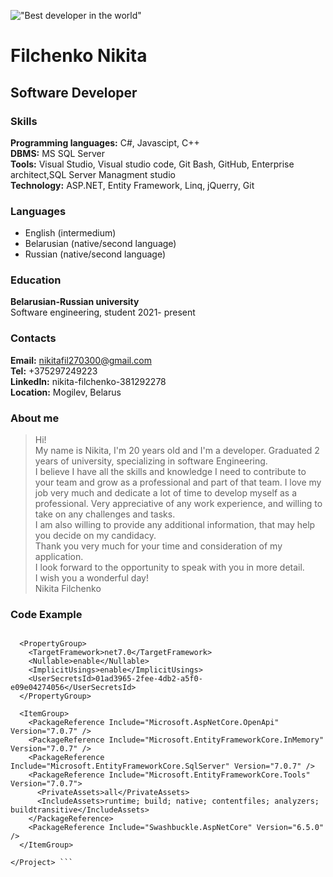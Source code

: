 !["Best developer in the world"](https://github.com/nikitafill/CV/tree/markdown/img)

# Filchenko Nikita

## Software Developer

### Skills

**Programming languages:** C#, Javascipt, С++<br>
**DBMS:** MS SQL Server <br>
**Tools:** Visual Studio, Visual studio code, Git Bash, GitHub, Enterprise architect,SQL Server Managment studio <br>
**Technology:** ASP.NET, Entity Framework, Linq, jQuerry, Git <br>

### Languages

* English (intermedium)
* Belarusian (native/second language)
* Russian (native/second language)

### Education

**Belarusian-Russian university** <br>
Software engineering, student 2021- present

### Contacts

**Email:** nikitafil270300@gmail.com <br>
**Tel:** +375297249223 <br>
**LinkedIn:** nikita-filchenko-381292278 <br>
**Location:** Mogilev, Belarus

### About me 
>Hi!<br>
My name is Nikita, I'm 20 years old and I'm a developer. 
Graduated 2 years of university, specializing in software 
Engineering. <br>
I believe I have all the skills and knowledge I need 
to contribute to your team and grow as a professional 
and part of that team. I love my job very much and dedicate 
a lot of time to develop myself as a professional. 
Very appreciative of any work experience, and willing to take on any challenges and tasks. <br>
I am also willing to provide any additional information, 
that may help you decide on my candidacy. <br>
Thank you very much for your time and consideration of my application. <br>
I look forward to the opportunity to speak with you in more detail.<br>
I wish you a wonderful day!<br>
Nikita Filchenko

### Code Example

``` <Project Sdk="Microsoft.NET.Sdk.Web">

  <PropertyGroup>
    <TargetFramework>net7.0</TargetFramework>
    <Nullable>enable</Nullable>
    <ImplicitUsings>enable</ImplicitUsings>
    <UserSecretsId>01ad3965-2fee-4db2-a5f0-e09e04274056</UserSecretsId>
  </PropertyGroup>

  <ItemGroup>
    <PackageReference Include="Microsoft.AspNetCore.OpenApi" Version="7.0.7" />
    <PackageReference Include="Microsoft.EntityFrameworkCore.InMemory" Version="7.0.7" />
    <PackageReference Include="Microsoft.EntityFrameworkCore.SqlServer" Version="7.0.7" />
    <PackageReference Include="Microsoft.EntityFrameworkCore.Tools" Version="7.0.7">
      <PrivateAssets>all</PrivateAssets>
      <IncludeAssets>runtime; build; native; contentfiles; analyzers; buildtransitive</IncludeAssets>
    </PackageReference>
    <PackageReference Include="Swashbuckle.AspNetCore" Version="6.5.0" />
  </ItemGroup>

</Project> ```

